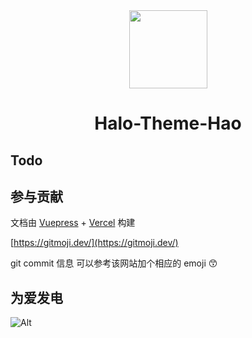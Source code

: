 <div align="center">

<img width="125" src="https://cdn.jsdelivr.net/gh/sun0225SUN/hao-docs/assets/images/memo.png">

# Halo-Theme-Hao

</div>

## Todo

## 参与贡献

文档由 [Vuepress](https://vuepress.vuejs.org/) + [Vercel](https://vercel.com/) 构建

[https://gitmoji.dev/](https://gitmoji.dev/)

git commit 信息 可以参考该网站加个相应的 emoji 😙

<!-- ALL-CONTRIBUTORS-LIST:START - Do not remove or modify this section -->
<!-- prettier-ignore-start -->
<!-- markdownlint-disable -->

<!-- markdownlint-restore -->
<!-- prettier-ignore-end -->
<!-- ALL-CONTRIBUTORS-LIST:END -->

## 为爱发电


![Alt](https://repobeats.axiom.co/api/embed/9423f87192c3592f69aab2ee762ef5550a7c8c9d.svg "Repobeats analytics image")
